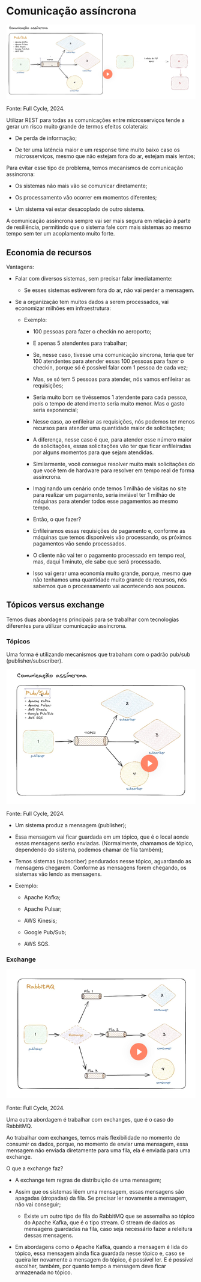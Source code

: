 # Comunicação assíncrona

![O perigo do rest](/10microsservicoesearquiteturabaseadaaeventos/imagens/perigo_do_rest.png)
<p align="left">Fonte: Full Cycle, 2024.</p>

Utilizar REST para todas as comunicações entre microsserviços tende a gerar um risco muito grande de termos efeitos colaterais:

- De perda de informação;

- De ter uma latência maior e um response time muito baixo caso os microsserviços, mesmo que não estejam fora do ar, estejam mais lentos;

Para evitar esse tipo de problema, temos mecanismos de comunicação assíncrona:

- Os sistemas não mais vão se comunicar diretamente;

- Os processamento vão ocorrer em momentos diferentes;

- Um sistema vai estar desacoplado de outro sistema.

A comunicação assíncrona sempre vai ser mais segura em relação à parte de resiliência, permitindo que o sistema fale com mais sistemas ao mesmo tempo sem ter um acoplamento muito forte.

## Economia de recursos

Vantagens:

- Falar com diversos sistemas, sem precisar falar imediatamente:

    - Se esses sistemas estiverem fora do ar, não vai perder a mensagem.

- Se a organização tem muitos dados a serem processados, vai economizar milhões em infraestrutura:

    - Exemplo:

        - 100 pessoas para fazer o checkin no aeroporto;

        - E apenas 5 atendentes para trabalhar;

        - Se, nesse caso, tivesse uma comunicação síncrona, teria que ter 100 atendentes para atender essas 100 pessoas para fazer o checkin, porque só é possível falar com 1 pessoa de cada vez;

        - Mas, se só tem 5 pessoas para atender, nós vamos enfileirar as requisições;

        - Seria muito bom se tivéssemos 1 atendente para cada pessoa, pois o tempo de atendimento seria muito menor. Mas o gasto seria exponencial;

        - Nesse caso, ao enfileirar as requisições, nós podemos ter menos recursos para atender uma quantidade maior de solicitações;

        - A diferença, nesse caso é que, para atender esse número maior de solicitações, essas solicitações vão ter que ficar enfileiradas por alguns momentos para que sejam atendidas.

        - Similarmente, você consegue resolver muito mais solicitações do que você tem de hardware para resolver em tempo real de forma assíncrona.

        - Imaginando um cenário onde temos 1 milhão de visitas no site para realizar um pagamento, seria inviável ter 1 milhão de máquinas para atender todos esse pagamentos ao mesmo tempo.

        - Então, o que fazer?

        - Enfileiramos essas requisições de pagamento e, conforme as máquinas que temos disponíveis vão processando, os próximos pagamentos vão sendo processados.

        - O cliente não vai ter o pagamento processado em tempo real, mas, daqui 1 minuto, ele sabe que será processado.

        - Isso vai gerar uma economia muito grande, porque, mesmo que não tenhamos uma quantidade muito grande de recursos, nós sabemos que o processamento vai acontecendo aos poucos.

## Tópicos versus exchange

Temos duas abordagens principais para se trabalhar com tecnologias diferentes para utilizar comunicação assíncrona.

### Tópicos

Uma forma é utilizando mecanismos que trabaham com o padrão pub/sub (publisher/subscriber).

![Pub/Sub](/10microsservicoesearquiteturabaseadaaeventos/imagens/pub_sub.png)
<p align="left">Fonte: Full Cycle, 2024.</p>

- Um sistema produz a mensagem (publisher);

- Essa mensagem vai ficar guardada em um tópico, que é o local aonde essas mensagens serão enviadas. (Normalmente, chamamos de tópico, dependendo do sistema, podemos chamar de fila também);

- Temos sistemas (subscriber) pendurados nesse tópico, aguardando as mensagens chegarem. Conforme as mensagens forem chegando, os sistemas vão lendo as mensagens.

- Exemplo:

    - Apache Kafka;

    - Apache Pulsar;

    - AWS Kinesis;

    - Google Pub/Sub;

    - AWS SQS.

### Exchange

![RabbitMQ](/10microsservicoesearquiteturabaseadaaeventos/imagens/rabbit_mq.png)
<p align="left">Fonte: Full Cycle, 2024.</p>

Uma outra abordagem é trabalhar com exchanges, que é o caso do RabbitMQ.

Ao trabalhar com exchanges, temos mais flexibilidade no momento de consumir os dados, porque, no momento de enviar uma mensagem, essa mensagem não enviada diretamente para uma fila, ela é enviada para uma exchange.

O que a exchange faz? 

- A exchange tem regras de distribuição de uma mensagem;

- Assim que os sistemas lêem uma mensagem, essas mensagens são apagadas (dropadas) da fila. Se precisar ler novamente a mensagem, não vai conseguir;

    - Existe um outro tipo de fila do RabbitMQ que se assemalha ao tópico do Apache Kafka, que é o tipo stream. O stream de dados as mensagens guardadas na fila, caso seja necessário fazer a releitura dessas mensagens.

- Em abordagens como o Apache Kafka, quando a mensagem é lida do tópico, essa mensagem ainda fica guardada nesse tópico e, caso se queira ler novamente a mensagem do tópico, é possível ler. E é possível escolher, também, por quanto tempo a mensagem deve ficar armazenada no tópico.

